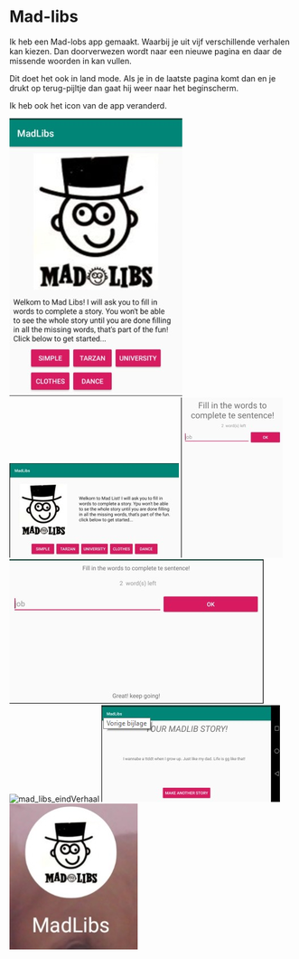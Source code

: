 # Mad-libs

Ik heb een Mad-lobs app gemaakt. Waarbij je uit vijf verschillende verhalen kan kiezen.
Dan doorverwezen wordt naar een nieuwe pagina en daar de missende woorden in kan vullen.

Dit doet het ook in land mode. 
Als je in de laatste pagina komt dan en je drukt op terug-pijltje dan gaat hij weer naar het beginscherm.


Ik heb ook het icon van de app veranderd.

![mad-libs_main](mad_libs.jpg)
![mad_libs_main_land](mad_libs_land.jpg)
![mad_libs_fill_in](mad_libs_fill_in.jpg)
![mad_lib_fill_in_land](mad_lib_fill_in_land.jpg)
![mad_libs_eindVerhaal](mad_libs_story.jpg)
![mad_libs_eindVerhal_ land](mad_libs_story_land.jpg)
![mad_libs_icon](mad_libs_icon.jpg)
